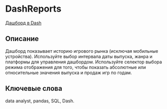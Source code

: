 # DashReports

[Дашборд в Dash](http://158.160.36.209:3000/)

## Описание  

Дашборд показывает историю игрового рынка (исключая мобильные устройства). Используйте выбор интервала даты выпуска, жанра и платформы для управления дашбордом. Используйте селектор выбора режима отображения для того, чтобы показать абсолютные или относительные значения выпуска и продаж игр по годам.

## Ключевые слова  

data analyst, pandas, SQL, Dash.
